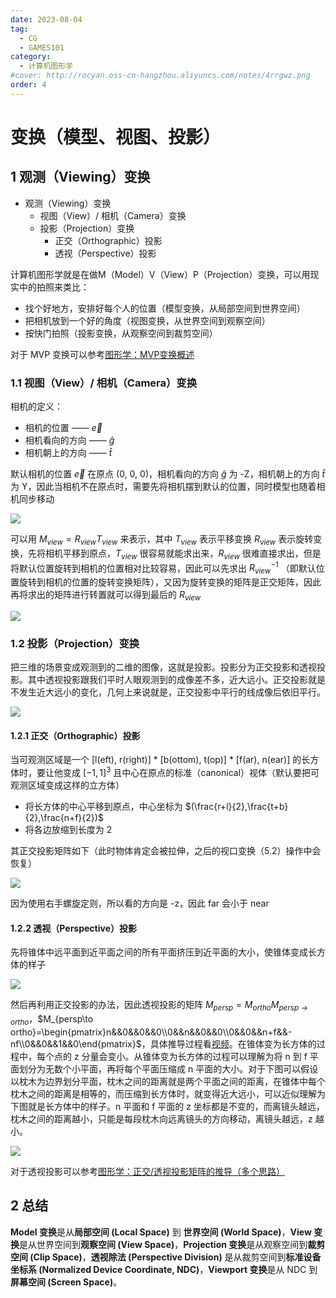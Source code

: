 ```yaml
---
date: 2023-08-04
tag:
  - CG
  - GAMES101
category:
  - 计算机图形学
#cover: http://rocyan.oss-cn-hangzhou.aliyuncs.com/notes/4rrgwz.png
order: 4
---
```


# 变换（模型、视图、投影）

## 1 观测（Viewing）变换

- 观测（Viewing）变换
  - 视图（View）/ 相机（Camera）变换
  - 投影（Projection）变换
    - 正交（Orthographic）投影
    - 透视（Perspective）投影

计算机图形学就是在做M（Model）V（View）P（Projection）变换，可以用现实中的拍照来类比：

- 找个好地方，安排好每个人的位置（模型变换，从局部空间到世界空间）
- 把相机放到一个好的角度（视图变换，从世界空间到观察空间）
- 按快门拍照（投影变换，从观察空间到裁剪空间）

对于 MVP 变换可以参考[图形学：MVP变换概述](https://zhuanlan.zhihu.com/p/551648397)

### 1.1 视图（View）/ 相机（Camera）变换

相机的定义：

- 相机的位置 —— $\overrightarrow{e}$
- 相机看向的方向 —— $\hat{g}$
- 相机朝上的方向 —— $\hat{t}$

默认相机的位置 $\overrightarrow{e}$ 在原点 (0, 0, 0)，相机看向的方向 $\hat{g}$ 为 -Z，相机朝上的方向 $\hat{t}$ 为 Y，因此当相机不在原点时，需要先将相机摆到默认的位置，同时模型也随着相机同步移动

![](http://rocyan.oss-cn-hangzhou.aliyuncs.com/notes/0dokrm.png)

可以用 $M_{view}=R_{view}T_{view}$ 来表示，其中 $T_{view}$ 表示平移变换 $R_{view}$ 表示旋转变换，先将相机平移到原点，$T_{view}$ 很容易就能求出来，$R_{view}$ 很难直接求出，但是将默认位置旋转到相机的位置相对比较容易，因此可以先求出 $R_{view}^{-1}$ （即默认位置旋转到相机的位置的旋转变换矩阵），又因为旋转变换的矩阵是正交矩阵，因此再将求出的矩阵进行转置就可以得到最后的 $R_{view}$

![](http://rocyan.oss-cn-hangzhou.aliyuncs.com/notes/arbz0n.png)

### 1.2 投影（Projection）变换

把三维的场景变成观测到的二维的图像，这就是投影。投影分为正交投影和透视投影。其中透视投影跟我们平时人眼观测到的成像差不多，近大远小。正交投影就是不发生近大远小的变化，几何上来说就是，正交投影中平行的线成像后依旧平行。

![](http://rocyan.oss-cn-hangzhou.aliyuncs.com/notes/rdh3t4.png)

#### 1.2.1 正交（Orthographic）投影

当可观测区域是一个 [l(eft), r(right)] * [b(ottom), t(op)] * [f(ar), n(ear)] 的长方体时，要让他变成 $[-1, 1]^3$ 且中心在原点的标准（canonical）视体（默认要把可观测区域变成这样的立方体）

-  将长方体的中心平移到原点，中心坐标为 $(\frac{r+l}{2},\frac{t+b}{2},\frac{n+f}{2})$
-  将各边放缩到长度为 2

其正交投影矩阵如下（此时物体肯定会被拉伸，之后的视口变换（5.2）操作中会恢复）

![](http://rocyan.oss-cn-hangzhou.aliyuncs.com/notes/gx0g14.png)

因为使用右手螺旋定则，所以看的方向是 -z，因此 far 会小于 near

#### 1.2.2 透视（Perspective）投影

先将锥体中远平面到近平面之间的所有平面挤压到近平面的大小，使锥体变成长方体的样子

![](http://rocyan.oss-cn-hangzhou.aliyuncs.com/notes/gb7fzs.png)

然后再利用正交投影的办法，因此透视投影的矩阵 $M_{persp}=M_{ortho}M_{persp\to ortho}$，$M_{persp\to ortho}=\begin{pmatrix}n&&0&&0&&0\\0&&n&&0&&0\\0&&0&&n+f&&-nf\\0&&0&&1&&0\end{pmatrix}$，具体推导过程看[视频](https://www.bilibili.com/video/BV1X7411F744/?p=4&vd_source=95e0ef9d858ed50b1480bdef3931ea83)。在锥体变为长方体的过程中，每个点的 z 分量会变小。从锥体变为长方体的过程可以理解为将 n 到 f 平面划分为无数个小平面，再将每个平面压缩成 n 平面的大小。对于下图可以假设以枕木为边界划分平面，枕木之间的距离就是两个平面之间的距离，在锥体中每个枕木之间的距离是相等的，而压缩到长方体时，就变得近大远小，可以近似理解为下图就是长方体中的样子。n 平面和 f 平面的 z 坐标都是不变的，而离镜头越远，枕木之间的距离越小，只能是每段枕木向远离镜头的方向移动，离镜头越远，z 越小。

![](http://rocyan.oss-cn-hangzhou.aliyuncs.com/notes/kxiplw.png)

对于透视投影可以参考[图形学：正交/透视投影矩阵的推导（多个思路）](https://zhuanlan.zhihu.com/p/554093703)

## 2 总结

**Model 变换**是从**局部空间 (Local Space)** 到 **世界空间 (World Space)**，**View 变换**是从世界空间到**观察空间 (View Space)**，**Projection 变换**是从观察空间到**裁剪空间 (Clip Space)**，**透视除法 (Perspective Division)** 是从裁剪空间到**标准设备坐标系 (Normalized Device Coordinate, NDC)**，**Viewport 变换**是从 NDC 到**屏幕空间 (Screen Space)**。
